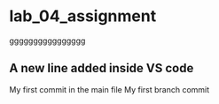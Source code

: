 # lab_04_assignment
gggggggggggggggg
## A new line added inside VS code
My first commit in the main file
My first branch commit